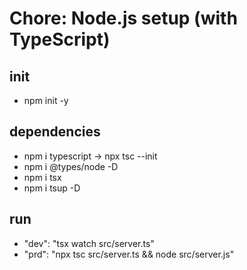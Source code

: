 # Chore: Node.js setup (with TypeScript)

## init
* npm init -y

## dependencies
* npm i typescript -> npx tsc --init
* npm i @types/node -D
* npm i tsx 
* npm i tsup -D

## run
* "dev": "tsx watch src/server.ts"
* "prd": "npx tsc src/server.ts && node src/server.js"
